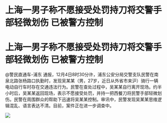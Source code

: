 # 上海一男子称不愿接受处罚持刀将交警手部轻微划伤 已被警方控制

# 上海一男子称不愿接受处罚持刀将交警手部轻微划伤 已被警方控制

@警民直通车-浦东
通报，12月4日8时30分许，浦东公安分局交警支队民警在南泉北路张杨路口执勤时，发现吴某某（男，27岁，近日从外省市来沪）骑行一辆电动自行车时存在交通违法行为。民警在查处过程中，吴某某自行离开现场。约半小时后，吴某某返回现场，表示不愿接受处罚，并持一把西餐刀将民警手部轻微划伤。民警在周围群众的帮助下迅速将吴某某控制。审讯中，民警发现吴某某思维逻辑混乱、语言表达不清。目前，案件正在进一步调查中。

![](https://inews.gtimg.com/om_bt/O7kH_d70zlulYRZ7TXjBzm1O3lGb6ERP1Z5D_N8LPxJikAA/1000)

